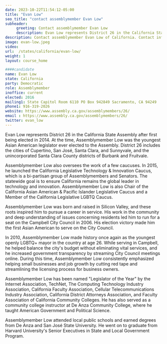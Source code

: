 ```yaml
---
date: 2023-10-22T11:54:12-05:00
title: "Evan Low"
seo_title: "contact assemblymember Evan Low"
subheader:
     greeting: Contact assemblymember Evan Low
     description: Evan Low represents District 26 in the California State Assembly after first being elected in 2014. At the time, Assemblymember Low was the youngest Asian American legislator ever elected to the Assembly. District 26 includes the cities of Cupertino, San José, Santa Clara, and Sunnyvale, and the unincorporated Santa Clara County districts of Burbank and Fruitvale.
description: Contact assemblymember Evan Low of California. Contact information for Evan Low includes email address, phone number, and mailing address.
image: evan-low.jpeg
video:
url:  /states/california/evan-low/
weight: 1
layout: course_home

####candidate
name: Evan Low
state: California
party: Democratic
role: Assemblymember
inoffice: current
elected: 2016
mailing1: State Capitol Room 6110 PO Box 942849 Sacramento, CA 94249
phone1: 916-319-2026
website: https://www.assembly.ca.gov/assemblymembers/26/
email : https://www.assembly.ca.gov/assemblymembers/26/
twitter: evan_low
---
```


Evan Low represents District 26 in the California State Assembly after first being elected in 2014. At the time, Assemblymember Low was the youngest Asian American legislator ever elected to the Assembly. District 26 includes the cities of Cupertino, San José, Santa Clara, and Sunnyvale, and the unincorporated Santa Clara County districts of Burbank and Fruitvale.

Assemblymember Low also oversees the work of a few caucuses. In 2015, he launched the California Legislative Technology & Innovation Caucus, which is a bi-partisan group of Assemblymembers and Senators. The statewide goal is to ensure California remains the global leader in technology and innovation. Assemblymember Low is also Chair of the California Asian American & Pacific Islander Legislative Caucus and a Member of the California Legislative LGBTQ Caucus.

Assemblymember Low was born and raised in Silicon Valley, and these roots inspired him to pursue a career in service. His work in the community and deep understanding of issues concerning residents led him to run for a seat on the Campbell City Council in 2006. His election victory made him the first Asian American to serve on the City Council.

In 2010, Assemblymember Low made history once again as the youngest openly LGBTQ+ mayor in the country at age 26. While serving in Campbell, he helped balance the city's budget without eliminating vital services, and he increased government transparency by streaming City Council meetings online. During this time, Assemblymember Low consistently emphasized helping small businesses and job growth by cutting red tape and streamlining the licensing process for business owners.

Assemblymember Low has been named "Legislator of the Year" by the Internet Association, TechNet, The Computing Technology Industry Association, California Faculty Association, Cellular Telecommunications Industry Association, California District Attorneys Association, and Faculty Association of California Community Colleges. He has also served as a community college instructor at De Anza Community College, where he taught American Government and Political Science.

Assemblymember Low attended local public schools and earned degrees from De Anza and San José State University. He went on to graduate from Harvard University's Senior Executives in State and Local Government Program.
